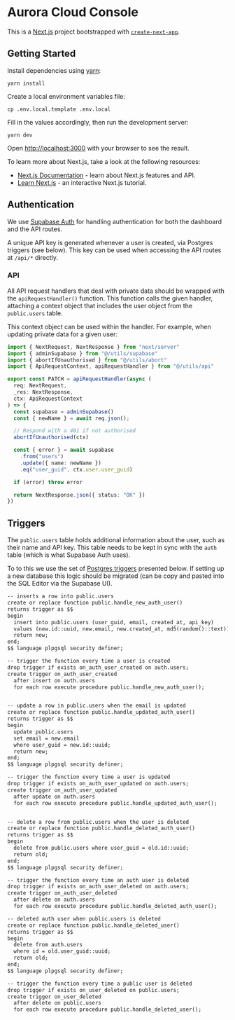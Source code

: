 # Aurora Cloud Console

This is a [Next.js](https://nextjs.org/) project bootstrapped with [`create-next-app`](https://github.com/vercel/next.js/tree/canary/packages/create-next-app).

## Getting Started

Install dependencies using [yarn](https://classic.yarnpkg.com/):

```text
yarn install
```

Create a local environment variables file:

```text
cp .env.local.template .env.local
```

Fill in the values accordingly, then run the development server:

```text
yarn dev
```

Open [http://localhost:3000](http://localhost:3000) with your browser to see the result.

To learn more about Next.js, take a look at the following resources:

- [Next.js Documentation](https://nextjs.org/docs) - learn about Next.js features and API.
- [Learn Next.js](https://nextjs.org/learn) - an interactive Next.js tutorial.

## Authentication

We use [Supabase Auth](https://supabase.com/docs/guides/auth) for handling
authentication for both the dashboard and the API routes.

A unique API key is generated whenever a user is created, via Postgres triggers
(see below). This key can be used when accessing the API routes at `/api/*`
directly.

### API

All API request handlers that deal with private data should be wrapped with the
`apiRequestHandler()` function. This function calls the given handler,
attaching a context object that includes the user object from the `public.users`
table.

This context object can be used within the handler. For example, when updating
private data for a given user:

```ts
import { NextRequest, NextResponse } from "next/server"
import { adminSupabase } from "@/utils/supabase"
import { abortIfUnauthorised } from "@/utils/abort"
import { ApiRequestContext, apiRequestHandler } from "@/utils/api"

export const PATCH = apiRequestHandler(async (
  req: NextRequest,
  _res: NextResponse,
  ctx: ApiRequestContext
) => {
  const supabase = adminSupabase()
  const { newName } = await req.json();

  // Respond with a 401 if not authorised
  abortIfUnauthorised(ctx)

  const { error } = await supabase
    .from("users")
    .update({ name: newName })
    .eq("user_guid", ctx.user.user_guid)

  if (error) throw error

  return NextResponse.json({ status: "OK" })
})
```

## Triggers

The `public.users` table holds additional information about the user, such
as their name and API key. This table needs to be kept in sync with  the `auth`
table (which is what Supabase Auth uses).

To to this we use the set of
[Postgres triggers](https://supabase.com/docs/guides/database/postgres/triggers)
presented below. If setting up a new database this logic should be migrated
(can be copy and pasted into the SQL Editor via the Supabase UI).

```txt
-- inserts a row into public.users
create or replace function public.handle_new_auth_user()
returns trigger as $$
begin
  insert into public.users (user_guid, email, created_at, api_key)
  values (new.id::uuid, new.email, new.created_at, md5(random()::text));
  return new;
end;
$$ language plpgsql security definer;

-- trigger the function every time a user is created
drop trigger if exists on_auth_user_created on auth.users;
create trigger on_auth_user_created
  after insert on auth.users
  for each row execute procedure public.handle_new_auth_user();


-- update a row in public.users when the email is updated
create or replace function public.handle_updated_auth_user()
returns trigger as $$
begin
  update public.users
  set email = new.email
  where user_guid = new.id::uuid;
  return new;
end;
$$ language plpgsql security definer;

-- trigger the function every time a user is updated
drop trigger if exists on_auth_user_updated on auth.users;
create trigger on_auth_user_updated
  after update on auth.users
  for each row execute procedure public.handle_updated_auth_user();


-- delete a row from public.users when the user is deleted
create or replace function public.handle_deleted_auth_user()
returns trigger as $$
begin
  delete from public.users where user_guid = old.id::uuid;
  return old;
end;
$$ language plpgsql security definer;

-- trigger the function every time an auth user is deleted
drop trigger if exists on_auth_user_deleted on auth.users;
create trigger on_auth_user_deleted
  after delete on auth.users
  for each row execute procedure public.handle_deleted_auth_user();

-- deleted auth user when public.users is deleted
create or replace function public.handle_deleted_user()
returns trigger as $$
begin
  delete from auth.users
  where id = old.user_guid::uuid;
  return old;
end;
$$ language plpgsql security definer;

-- trigger the function every time a public user is deleted
drop trigger if exists on_user_deleted on public.users;
create trigger on_user_deleted
  after delete on public.users
  for each row execute procedure public.handle_deleted_user();
```
